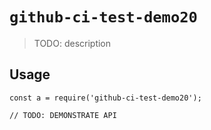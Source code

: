 
# `github-ci-test-demo20`

> TODO: description

## Usage

```
const a = require('github-ci-test-demo20');

// TODO: DEMONSTRATE API
```

